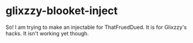 # glixzzy-blooket-inject
So! I am trying to make an injectable for ThatFruedDued. It is for Glixzzy's hacks. It isn't working yet though.
